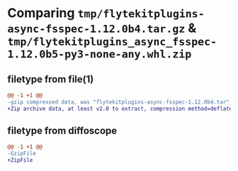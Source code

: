 # Comparing `tmp/flytekitplugins-async-fsspec-1.12.0b4.tar.gz` & `tmp/flytekitplugins_async_fsspec-1.12.0b5-py3-none-any.whl.zip`

## filetype from file(1)

```diff
@@ -1 +1 @@
-gzip compressed data, was "flytekitplugins-async-fsspec-1.12.0b4.tar", last modified: Thu Apr  4 00:19:07 2024, max compression
+Zip archive data, at least v2.0 to extract, compression method=deflate
```

## filetype from diffoscope

```diff
@@ -1 +1 @@
-GzipFile
+ZipFile
```

